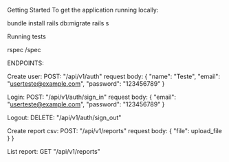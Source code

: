 Getting Started
To get the application running locally:

bundle install
rails db:migrate
rails s

Running tests

rspec /spec

ENDPOINTS:

Create user: POST: "/api/v1/auth" request body: { "name": "Teste", "email": "userteste@example.com", "password": "123456789" }

Login: POST: "/api/v1/auth/sign_in" request body: { "email": "userteste@example.com", "password": "123456789" }

Logout: DELETE: "/api/v1/auth/sign_out"

Create report csv: POST: "/api/v1/reports" request body: { "file": upload_file } }

List report: GET "/api/v1/reports"